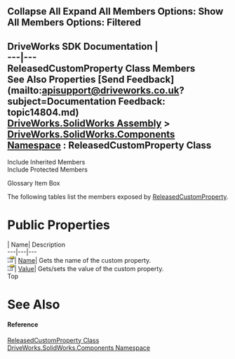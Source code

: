        

 Collapse All Expand All  Members Options: Show All  Members Options: Filtered   
---  
DriveWorks SDK Documentation  |   
---|---  
ReleasedCustomProperty Class Members   
See Also Properties [Send Feedback](mailto:apisupport@driveworks.co.uk?subject=Documentation Feedback: topic14804.md)  
[DriveWorks.SolidWorks Assembly](topic13342.md) > [DriveWorks.SolidWorks.Components Namespace](topic13925.md) : ReleasedCustomProperty Class  
---  
  
Include Inherited Members    
Include Protected Members  


Glossary Item Box

The following tables list the members exposed by [ReleasedCustomProperty](topic14804.md).

# Public Properties

| Name| Description  
---|---|---  
![Public Property](dotnetimages/publicProperty.gif)| [Name](topic14810.md)| Gets the name of the custom property.   
![Public Property](dotnetimages/publicProperty.gif)| [Value](topic14811.md)| Gets/sets the value of the custom property.   
Top

# See Also

#### Reference

[ReleasedCustomProperty Class](topic14804.md)   
[DriveWorks.SolidWorks.Components Namespace](topic13925.md)


